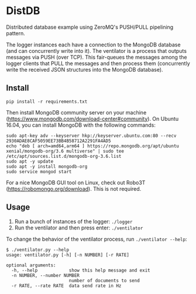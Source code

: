 # DistDB

Distributed database example using ZeroMQ's PUSH/PULL pipelining pattern.

The logger instances each have a connection to the MongoDB database (and can concurrently write into it). The ventilator is a process that outputs messages via PUSH (over TCP). This fair-queues the messages among the logger clients that PULL the messages and then process them (concurrently write the received JSON structures into the MongoDB database).


## Install

```shell
pip install -r requirements.txt
```

Then install MongoDB community server on your machine (https://www.mongodb.com/download-center#community). On Ubuntu 16.04, you can install MongoDB with the following commands:

```shell
sudo apt-key adv --keyserver hkp://keyserver.ubuntu.com:80 --recv 2930ADAE8CAF5059EE73BB4B58712A2291FA4AD5
echo "deb [ arch=amd64,arm64 ] https://repo.mongodb.org/apt/ubuntu xenial/mongodb-org/3.6 multiverse" | sudo tee /etc/apt/sources.list.d/mongodb-org-3.6.list
sudo apt -y update
sudo apt -y install mongodb-org
sudo service mongod start
```

For a nice MongoDB GUI tool on Linux, check out Robo3T (https://robomongo.org/download). This is not required.


## Usage

1. Run a bunch of instances of the logger: `./logger`
2. Run the ventilator and then press enter: `./ventilator`

To change the behavior of the ventilator process, run `./ventilator --help`:

```
$ ./ventilator.py --help
usage: ventilator.py [-h] [-n NUMBER] [-r RATE]

optional arguments:
  -h, --help            show this help message and exit
  -n NUMBER, --number NUMBER
                        number of documents to send
  -r RATE, --rate RATE  data send rate in Hz
```